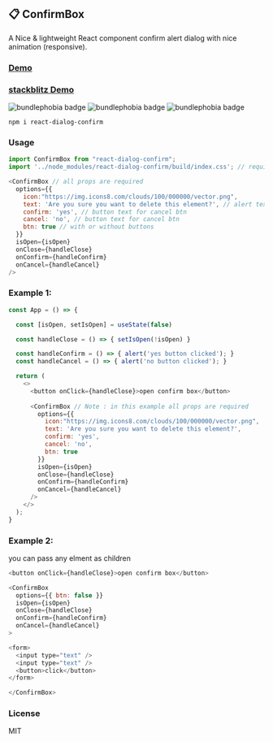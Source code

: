 ## 📋 ConfirmBox   
A Nice & lightweight React component confirm alert dialog with nice animation (responsive).  

### [Demo](https://react-dialog-confirm.onrender.com)
### [stackblitz Demo](https://stackblitz.com/edit/react-dialog-confirm?file=index.js)

![bundlephobia badge](https://badgen.net/npm/v/react-dialog-confirm) ![bundlephobia badge](https://badgen.net/bundlephobia/min/react-dialog-confirm) ![bundlephobia badge](https://badgen.net/bundlephobia/minzip/react-dialog-confirm)

```
npm i react-dialog-confirm
```

### Usage
```js
import ConfirmBox from "react-dialog-confirm";
import '../node_modules/react-dialog-confirm/build/index.css'; // required

<ConfirmBox // all props are required
  options={{
    icon:"https://img.icons8.com/clouds/100/000000/vector.png",
    text: 'Are you sure you want to delete this element?', // alert text
    confirm: 'yes', // button text for cancel btn
    cancel: 'no', // button text for cancel btn
    btn: true // with or without buttons
  }}
  isOpen={isOpen}
  onClose={handleClose}
  onConfirm={handleConfirm}
  onCancel={handleCancel}
/>
```

### Example 1:
```js
const App = () => {

  const [isOpen, setIsOpen] = useState(false)

  const handleClose = () => { setIsOpen(!isOpen) }

  const handleConfirm = () => { alert('yes button clicked'); }
  const handleCancel = () => { alert('no button clicked'); }

  return (
    <>
      <button onClick={handleClose}>open confirm box</button>
      
      <ConfirmBox // Note : in this example all props are required
        options={{
          icon:"https://img.icons8.com/clouds/100/000000/vector.png",
          text: 'Are you sure you want to delete this element?',
          confirm: 'yes',
          cancel: 'no',
          btn: true
        }}
        isOpen={isOpen}
        onClose={handleClose}
        onConfirm={handleConfirm}
        onCancel={handleCancel}
      />
    </>
  );
}
```

### Example 2:  
you can pass any elment as children
```js
<button onClick={handleClose}>open confirm box</button>

<ConfirmBox
  options={{ btn: false }}
  isOpen={isOpen}
  onClose={handleClose}
  onConfirm={handleConfirm}
  onCancel={handleCancel}
>

<form>
  <input type="text" />
  <input type="text" />
  <button>click</button>
</form>

</ConfirmBox>        
```

### License
MIT